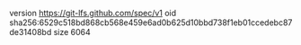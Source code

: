 version https://git-lfs.github.com/spec/v1
oid sha256:6529c518bd868cb568e459e6ad0b625d10bbd738f1eb01ccedebc87de31408bd
size 6064
